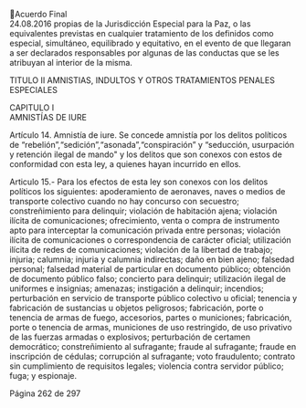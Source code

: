 Acuerdo Final  
24.08.2016 
propias de la Jurisdicción Especial para la Paz, o las equivalentes previstas en cualquier tratamiento de los 
definidos  como  especial,  simultáneo,  equilibrado  y  equitativo,  en  el  evento  de  que  llegaran  a  ser 
declarados responsables por algunas de las conductas que se les atribuyan al interior de la misma.  
 
 
TITULO II 
AMNISTIAS, INDULTOS Y OTROS TRATAMIENTOS PENALES ESPECIALES 
 
CAPITULO I  
AMNISTÍAS DE IURE 
 
Artículo  14.  Amnistía  de  iure.  Se  concede  amnistía  por  los  delitos  políticos  de 
“rebelión”,“sedición”,“asonada”,“conspiración” y “seducción, usurpación y retención ilegal de mando" y 
los delitos que son conexos con estos de conformidad con esta ley, a quienes hayan incurrido en ellos. 
 
Articulo  15.-  Para  los  efectos  de  esta  ley  son  conexos  con  los  delitos  políticos  los  siguientes: 
apoderamiento  de  aeronaves,  naves  o  medios  de  transporte  colectivo  cuando  no  hay  concurso  con 
secuestro;  constreñimiento  para  delinquir;  violación  de  habitación  ajena;  violación  ilícita  de 
comunicaciones;  ofrecimiento,  venta  o  compra  de  instrumento  apto  para  interceptar  la  comunicación 
privada  entre  personas;  violación  ilícita  de  comunicaciones  o  correspondencia  de  carácter  oficial; 
utilización ilícita de redes de comunicaciones; violación de la libertad de trabajo; injuria; calumnia; injuria 
y  calumnia  indirectas;    daño  en  bien  ajeno;  falsedad  personal;  falsedad  material  de  particular  en 
documento público; obtención de documento público falso; concierto para delinquir; utilización ilegal de 
uniformes e insignias; amenazas; instigación a delinquir; incendios; perturbación en servicio de transporte 
público colectivo u oficial; tenencia y fabricación de sustancias u objetos peligrosos; fabricación, porte o 
tenencia  de  armas  de  fuego,  accesorios,  partes  o  municiones;  fabricación,  porte  o  tenencia  de  armas, 
municiones  de  uso  restringido,  de  uso  privativo  de  las  fuerzas  armadas  o  explosivos;  perturbación  de 
certamen  democrático;  constreñimiento  al  sufragante;  fraude  al  sufragante;  fraude  en  inscripción  de 
cédulas;  corrupción  al  sufragante;    voto  fraudulento;  contrato  sin  cumplimiento  de  requisitos  legales; 
violencia contra servidor público; fuga; y espionaje. 
 
Página 262 de 297 
 


